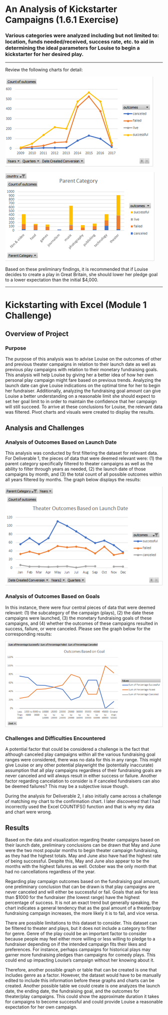 # An Analysis of Kickstarter Campaigns (1.6.1 Exercise)
### Various categories were analyzed including but not limited to: location, funds needed/received, success rate, etc. to aid in determining the ideal parameters for Louise to begin a kickstarter for her desired play.
---
Review the following charts for detail:

![Outcome Dates](OutcomeDates.png)

![Parent Category](ParentCategory.png)

Based on these preliminary findings, it is recommended that if Louise decides to create a play in Great Britain, she should lower her pledge goal to a lower expectation than the initial $4,000.

---

# Kickstarting with Excel (Module 1 Challenge)

## Overview of Project

### Purpose
The purpose of this analysis was to advise Louise on the outcomes of other and previous theater campaigns in relation to their launch date as well as previous play campaigns with relation to their monetary fundraising goals. This analysis will help Louise by giving her a better idea of how her own personal play campaign might fare based on previous trends. Analyzing the launch date can give Louise indications on the optimal time for her to begin her fundraiser. Additionally, analyzing the fundraising goal amount can give Louise a better understanding on a reasonable limit she should expect to set her goal limit to in order to maintain the confidence that her campaign will still succeed. To arrive at these conclusions for Louise, the relevant data was filtered. Pivot charts and visuals were created to display the results.
## Analysis and Challenges

### Analysis of Outcomes Based on Launch Date
This analysis was conducted by first filtering the dataset for relevant data. For Deliverable 1, the pieces of data that were deemed relevant were: (1) the parent category specifically filtered to theater campaigns as well as the ability to filter through years as needed, (2) the launch date of those campaigns by month, and (3) the total count of all possible outcomes within all years filtered by months. The graph below displays the results:

![Theater_Outcomes_vs_Launch](Resources/Theater_Outcomes_vs_Launch.png)

### Analysis of Outcomes Based on Goals
In this instance, there were four central pieces of data that were deemed relevant: (1) the subcategory of the campaign (plays), (2) the date these campaigns were launched, (3) the monetary fundraising goals of these campaigns, and (4) whether the outcomes of these campaigns resulted in success, failure, or were canceled. Please see the graph below for the corresponding results:

![Outcome Based on Goals](Resources/Outcomes_vs_Goals.png)

### Challenges and Difficulties Encountered
A potential factor that could be considered a challenge is the fact that although canceled play campaigns within all the various fundraising goal ranges were considered, there was no data for this in any range. This might give Louise or any other potential playwright the (potentially inaccurate) assumption that all play campaigns regardless of their fundraising goals are never canceled and will always result in either success or failure. Another factor regarding cancelation to consider is if canceled fundraisers can also be deemed failures? This may be a subjective issue though.

During the analysis for Deliverable 2, I also initially came across a challenge of matching my chart to the confirmation chart. I later discovered that I had incorrectly used the Excel COUNTIFS() function and that is why my data and chart were wrong. 

## Results

Based on the data and visualization regarding theater campaigns based on their launch date, preliminary conclusions can be drawn that May and June were the two most popular months to begin theater campaign fundraising, as they had the highest totals. May and June also have had the highest rate of being successful. Despite this, May and June also appear to be the months with the highest failures as well. October was the only month that had no cancellations regardless of the year.

Regarding play campaign outcomes based on the fundraising goal amount, one preliminary conclusion that can be drawn is that play campaigns are never canceled and will either be successful or fail. Goals that ask for less than $1000 for the fundraiser (the lowest range) have the highest percentage of success. It is not an exact trend but generally speaking, the chart indicates a general tendency that as the goal amount of a theater/pay fundraising campaign increases, the more likely it is to fail, and vice versa. 

There are possible limitations to this dataset to consider. This dataset can be filtered to theater and plays, but it does not include a category to filter for genre. Genre of the play could be an important factor to consider because people may feel either more willing or less willing to pledge to a fundraiser depending on if the intended campaign fits their likes and preferences. For instance, perhaps campaigns for historical plays may garner more fundraising pledges than campaigns for comedy plays. This could end up impacting Louise’s campaign without her knowing about it.

Therefore, another possible graph or table that can be created is one that includes genre as a factor. However, the dataset would have to be manually edited to include this information before these graphs and charts can be created. Another possible table we could create is one analyzes the launch date, the ending date, the fundraising goal, and the outcomes for theater/play campaigns. This could show the approximate duration it takes for campaigns to become successful and could provide Louise a reasonable expectation for her own campaign. 
